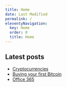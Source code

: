 ```yaml
---
title: Home
date: Last Modified 
permalink: /
eleventyNavigation:
  key: Home 
  order: 0
  title: Home
---
```


## Latest posts
+ [Cryptocurrencies](/crypto)
+ [Buying your first Bitcoin](/first-bitcoin)
+ [Office 365](/office365)

